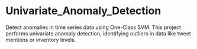# Univariate_Anomaly_Detection
Detect anomalies in time series data using One-Class SVM. This project performs univariate anomaly detection, identifying outliers in data like tweet mentions or inventory levels. 
